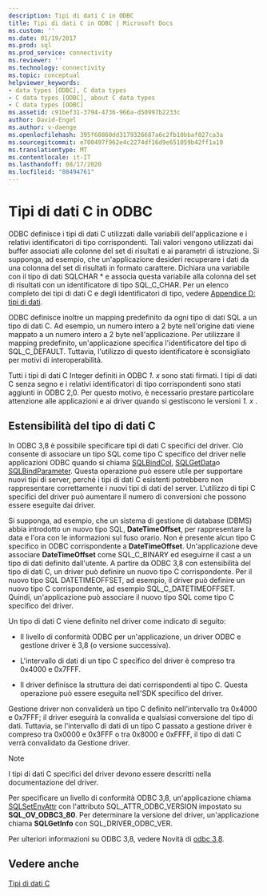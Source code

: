 ```yaml
---
description: Tipi di dati C in ODBC
title: Tipi di dati C in ODBC | Microsoft Docs
ms.custom: ''
ms.date: 01/19/2017
ms.prod: sql
ms.prod_service: connectivity
ms.reviewer: ''
ms.technology: connectivity
ms.topic: conceptual
helpviewer_keywords:
- data types [ODBC], C data types
- C data types [ODBC], about C data types
- C data types [ODBC]
ms.assetid: c91bef31-3794-4736-966a-d50997b2233c
author: David-Engel
ms.author: v-daenge
ms.openlocfilehash: 395f60860dd3179326687a6c2fb10bbaf027ca3a
ms.sourcegitcommit: e700497f962e4c2274df16d9e651059b42ff1a10
ms.translationtype: MT
ms.contentlocale: it-IT
ms.lasthandoff: 08/17/2020
ms.locfileid: "88494761"
---
```

# <a name="c-data-types-in-odbc"></a>Tipi di dati C in ODBC
ODBC definisce i tipi di dati C utilizzati dalle variabili dell'applicazione e i relativi identificatori di tipo corrispondenti. Tali valori vengono utilizzati dai buffer associati alle colonne del set di risultati e ai parametri di istruzione. Si supponga, ad esempio, che un'applicazione desideri recuperare i dati da una colonna del set di risultati in formato carattere. Dichiara una variabile con il tipo di dati SQLCHAR * e associa questa variabile alla colonna del set di risultati con un identificatore di tipo SQL_C_CHAR. Per un elenco completo dei tipi di dati C e degli identificatori di tipo, vedere [Appendice D: tipi di dati](../../../odbc/reference/appendixes/appendix-d-data-types.md).  
  
 ODBC definisce inoltre un mapping predefinito da ogni tipo di dati SQL a un tipo di dati C. Ad esempio, un numero intero a 2 byte nell'origine dati viene mappato a un numero intero a 2 byte nell'applicazione. Per utilizzare il mapping predefinito, un'applicazione specifica l'identificatore del tipo di SQL_C_DEFAULT. Tuttavia, l'utilizzo di questo identificatore è sconsigliato per motivi di interoperabilità.  
  
 Tutti i tipi di dati C Integer definiti in ODBC *1. x* sono stati firmati. I tipi di dati C senza segno e i relativi identificatori di tipo corrispondenti sono stati aggiunti in ODBC 2,0. Per questo motivo, è necessario prestare particolare attenzione alle applicazioni e ai driver quando si gestiscono le versioni *1. x* .  
  
## <a name="c-data-type-extensibility"></a>Estensibilità del tipo di dati C  
 In ODBC 3,8 è possibile specificare tipi di dati C specifici del driver. Ciò consente di associare un tipo SQL come tipo C specifico del driver nelle applicazioni ODBC quando si chiama [SQLBindCol](../../../odbc/reference/syntax/sqlbindcol-function.md), [SQLGetData](../../../odbc/reference/syntax/sqlgetdata-function.md)o [SQLBindParameter](../../../odbc/reference/syntax/sqlbindparameter-function.md). Questa operazione può essere utile per supportare nuovi tipi di server, perché i tipi di dati C esistenti potrebbero non rappresentare correttamente i nuovi tipi di dati del server. L'utilizzo di tipi C specifici del driver può aumentare il numero di conversioni che possono essere eseguite dai driver.  
  
 Si supponga, ad esempio, che un sistema di gestione di database (DBMS) abbia introdotto un nuovo tipo SQL, **DateTimeOffset**, per rappresentare la data e l'ora con le informazioni sul fuso orario. Non è presente alcun tipo C specifico in ODBC corrispondente a **DateTimeOffset**. Un'applicazione deve associare **DateTimeOffset** come SQL_C_BINARY ed eseguirne il cast a un tipo di dati definito dall'utente. A partire da ODBC 3,8 con estensibilità del tipo di dati C, un driver può definire un nuovo tipo C corrispondente. Per il nuovo tipo SQL DATETIMEOFFSET, ad esempio, il driver può definire un nuovo tipo C corrispondente, ad esempio SQL_C_DATETIMEOFFSET. Quindi, un'applicazione può associare il nuovo tipo SQL come tipo C specifico del driver.  
  
 Un tipo di dati C viene definito nel driver come indicato di seguito:  
  
-   Il livello di conformità ODBC per un'applicazione, un driver ODBC e gestione driver è 3,8 (o versione successiva).  
  
-   L'intervallo di dati di un tipo C specifico del driver è compreso tra 0x4000 e 0x7FFF.  
  
-   Il driver definisce la struttura dei dati corrispondenti al tipo C.  Questa operazione può essere eseguita nell'SDK specifico del driver.  
  
 Gestione driver non convaliderà un tipo C definito nell'intervallo tra 0x4000 e 0x7FFF; il driver eseguirà la convalida e qualsiasi conversione del tipo di dati. Tuttavia, se l'intervallo di dati di un tipo C passato a gestione driver è compreso tra 0x0000 e 0x3FFF o tra 0x8000 e 0xFFFF, il tipo di dati C verrà convalidato da Gestione driver.  
  
> [!NOTE]  
>  I tipi di dati C specifici del driver devono essere descritti nella documentazione del driver.  
  
 Per specificare un livello di conformità ODBC 3,8, un'applicazione chiama [SQLSetEnvAttr](../../../odbc/reference/syntax/sqlsetenvattr-function.md) con l'attributo SQL_ATTR_ODBC_VERSION impostato su **SQL_OV_ODBC3_80**. Per determinare la versione del driver, un'applicazione chiama **SQLGetInfo** con SQL_DRIVER_ODBC_VER.  
  
 Per ulteriori informazioni su ODBC 3,8, vedere Novità di [odbc 3,8](../../../odbc/reference/what-s-new-in-odbc-3-8.md).  
  
## <a name="see-also"></a>Vedere anche  
 [Tipi di dati C](../../../odbc/reference/appendixes/c-data-types.md)
